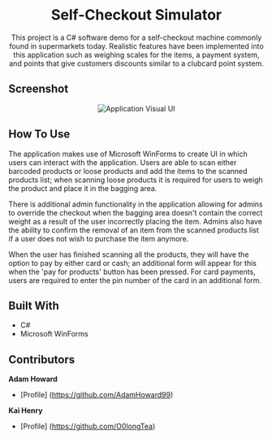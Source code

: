 <h1 align="center">Self-Checkout Simulator</h1>
<p align="center">This project is a C# software demo for a self-checkout machine commonly found in supermarkets today. Realistic features have been implemented into this application such as weighing scales for the items, a payment system, and points that give customers discounts similar to a clubcard point system.</p>

## Screenshot
<p align="center">
  <img alt ="Application Visual UI" src = "https://user-images.githubusercontent.com/74617187/124037502-92531500-d9f7-11eb-87ac-f055b91424f9.png"/>
</p>
  
## How To Use
The application makes use of Microsoft WinForms to create UI in which users can interact with the application. Users are able to scan either barcoded products or loose products and add the items to the scanned products list; when scanning loose products it is required for users to weigh the product and place it in the bagging area. 

There is additional admin functionality in the application allowing for admins to override the checkout when the bagging area doesn't contain the correct weight as a result of the user incorrectly placing the item. Admins also have the ability to confirm the removal of an item from the scanned products list if a user does not wish to purchase the item anymore.

When the user has finished scanning all the products, they will have the option to pay by either card or cash; an additional form will appear for this when the 'pay for products' button has been pressed. For card payments, users are required to enter the pin number of the card in an additional form.

## Built With
- C#
- Microsoft WinForms

## Contributors

**Adam Howard**
- [Profile] (https://github.com/AdamHoward99)

**Kai Henry**
- [Profile] (https://github.com/O0longTea)

